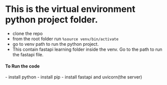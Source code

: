 <h1>This is the virtual environment python project folder.</h1>

- clone the repo
- from the root folder run `%source venv/bin/activate`
- go to venv path to run the python project.
- This contain fastapi learning folder inside the venv. Go to the path to run the fastapi file.

<h4>To Run the code</h4>
- install python
- install pip
- install fastapi and uvicorn(the server)
